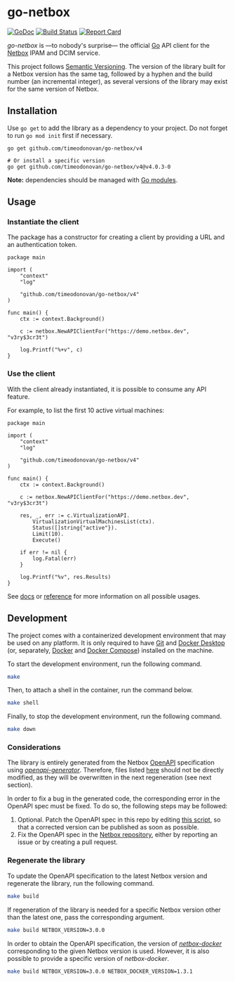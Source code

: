 # go-netbox

[![GoDoc](https://pkg.go.dev/badge/github.com/timeodonovan/go-netbox/v4)](https://pkg.go.dev/github.com/timeodonovan/go-netbox/v4) [![Build Status](https://github.com/timeodonovan/go-netbox/workflows/main/badge.svg?branch=master)](https://github.com/timeodonovan/go-netbox/actions) [![Report Card](https://goreportcard.com/badge/github.com/timeodonovan/go-netbox)](https://goreportcard.com/report/github.com/timeodonovan/go-netbox)

_go-netbox_ is —to nobody's surprise— the official [Go](https://go.dev) API client for the [Netbox](https://github.com/timeodonovan/netbox) IPAM and DCIM service.

This project follows [Semantic Versioning](https://semver.org). The version of the library built for a Netbox version has the same tag, followed by a hyphen and the build number (an incremental integer), as several versions of the library may exist for the same version of Netbox.

## Installation

Use `go get` to add the library as a dependency to your project. Do not forget to run `go mod init` first if necessary.

```shell
go get github.com/timeodonovan/go-netbox/v4

# Or install a specific version
go get github.com/timeodonovan/go-netbox/v4@v4.0.3-0
```

**Note:** dependencies should be managed with [Go modules](https://go.dev/doc/modules/managing-dependencies).

## Usage

### Instantiate the client

The package has a constructor for creating a client by providing a URL and an authentication token.

```golang
package main

import (
	"context"
	"log"

	"github.com/timeodonovan/go-netbox/v4"
)

func main() {
	ctx := context.Background()

	c := netbox.NewAPIClientFor("https://demo.netbox.dev", "v3ry$3cr3t")

	log.Printf("%+v", c)
}

```

### Use the client

With the client already instantiated, it is possible to consume any API feature.

For example, to list the first 10 active virtual machines:

```golang
package main

import (
	"context"
	"log"

	"github.com/timeodonovan/go-netbox/v4"
)

func main() {
	ctx := context.Background()

	c := netbox.NewAPIClientFor("https://demo.netbox.dev", "v3ry$3cr3t")

	res, _, err := c.VirtualizationAPI.
		VirtualizationVirtualMachinesList(ctx).
		Status([]string{"active"}).
		Limit(10).
		Execute()

	if err != nil {
		log.Fatal(err)
	}

	log.Printf("%v", res.Results)
}
```

See [docs](docs) or [reference](https://pkg.go.dev/github.com/timeodonovan/go-netbox) for more information on all possible usages.

## Development

The project comes with a containerized development environment that may be used on any platform. It is only required to have [Git](https://git-scm.com) and [Docker Desktop](https://www.docker.com/products/docker-desktop/) (or, separately, [Docker](https://docs.docker.com/engine/install) and [Docker Compose](https://docs.docker.com/compose/install/)) installed on the machine.

To start the development environment, run the following command.

```bash
make
```

Then, to attach a shell in the container, run the command below.

```bash
make shell
```

Finally, to stop the development environment, run the following command.

```bash
make down
```

### Considerations

The library is entirely generated from the Netbox [OpenAPI](https://www.openapis.org/) specification using _[openapi-generator](https://github.com/OpenAPITools/openapi-generator)_. Therefore, files listed [here](.openapi-generator/files) should not be directly modified, as they will be overwritten in the next regeneration (see next section).

In order to fix a bug in the generated code, the corresponding error in the OpenAPI spec must be fixed. To do so, the following steps may be followed:

1. Optional. Patch the OpenAPI spec in this repo by editing [this script](scripts/fix-spec.py), so that a corrected version can be published as soon as possible.
2. Fix the OpenAPI spec in the [Netbox repository](https://github.com/timeodonovan/netbox), either by reporting an issue or by creating a pull request.

### Regenerate the library

To update the OpenAPI specification to the latest Netbox version and regenerate the library, run the following command.

```bash
make build
```

If regeneration of the library is needed for a specific Netbox version other than the latest one, pass the corresponding argument.

```bash
make build NETBOX_VERSION=3.0.0
```

In order to obtain the OpenAPI specification, the version of _[netbox-docker](https://github.com/timeodonovan/netbox-docker)_ corresponding to the given Netbox version is used. However, it is also possible to provide a specific version of _netbox-docker_.

```bash
make build NETBOX_VERSION=3.0.0 NETBOX_DOCKER_VERSION=1.3.1
```
